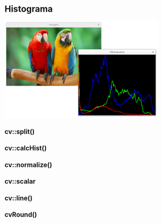 # Histograma

![Histograma](screenshot/01.png)

## cv::split()

## cv::calcHist()

## cv::normalize()

## cv::scalar

## cv::line()

## cvRound()
